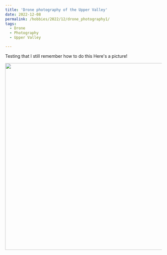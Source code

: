 ```yaml
---
title: 'Drone photography of the Upper Valley'
date: 2022-12-08
permalink: /hobbies/2022/12/drone_photography1/
tags:
  - Drone
  - Photography
  - Upper Valley

---
```


Testing that I still remember how to do this
Here's a picture!
<p float="left">
  <img src="/images/photography/210210_ledyar_tracks.jpg" width="600" />
  <!-- <img src="/images/CFA_1/CFA_1_2.png" width="600" /> -->
</p>